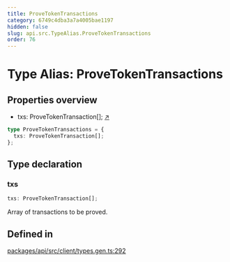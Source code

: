```yaml
---
title: ProveTokenTransactions
category: 6749c4dba3a7a4005bae1197
hidden: false
slug: api.src.TypeAlias.ProveTokenTransactions
order: 76
---
```


# Type Alias: ProveTokenTransactions

## Properties overview

- txs:  ProveTokenTransaction[]; [↗](#txs)

```ts
type ProveTokenTransactions = {
  txs: ProveTokenTransaction[];
};
```

## Type declaration

### txs

```ts
txs: ProveTokenTransaction[];
```

Array of transactions to be proved.

## Defined in

[packages/api/src/client/types.gen.ts:292](https://github.com/zkcloudworker/minatokens-lib/blob/main/packages/api/src/client/types.gen.ts#L292)
